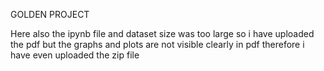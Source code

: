 GOLDEN PROJECT

Here also the ipynb file and dataset size was too large so i have uploaded the pdf but the graphs and plots are not visible clearly in pdf therefore i have even uploaded the zip file 

